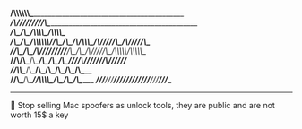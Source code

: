 ________________/\\\\\\\\\\\\\___________________________________________________________        
 _______________\/\\\/////////\\\_________________________________________________________       
  _______________\/\\\_______\/\\\_______________________________/\\\\\\\\\____/\\\\\\\\\__      
   __/\\\____/\\\_\/\\\\\\\\\\\\\/___/\\\____/\\\__/\\/\\\\\\\___/\\\/////\\\__/\\\/////\\\_     
    _\//\\\__/\\\__\/\\\/////////____\/\\\___\/\\\_\/\\\/////\\\_\/\\\\\\\\\\__\/\\\\\\\\\\__    
     __\//\\\/\\\___\/\\\_____________\/\\\___\/\\\_\/\\\___\///__\/\\\//////___\/\\\//////___   
      ___\//\\\\\____\/\\\_____________\/\\\___\/\\\_\/\\\_________\/\\\_________\/\\\_________  
       ____\//\\\_____\/\\\_____________\//\\\\\\\\\__\/\\\_________\/\\\_________\/\\\_________ 
        _____\///______\///_______________\/////////___\///__________\///__________\///__________

__________________________________________________________________________________________________________________________________



🌟 Stop selling Mac spoofers as unlock tools, they are public and are not worth 15$ a key

